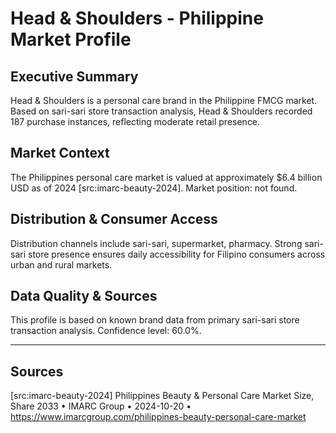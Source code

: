 # Head & Shoulders - Philippine Market Profile
## Executive Summary
Head & Shoulders is a personal care brand in the Philippine FMCG market. Based on sari-sari store transaction analysis, Head & Shoulders recorded 187 purchase instances, reflecting moderate retail presence.

## Market Context
The Philippines personal care market is valued at approximately $6.4 billion USD as of 2024 [src:imarc-beauty-2024]. Market position: not found. 
## Distribution & Consumer Access
Distribution channels include sari-sari, supermarket, pharmacy. Strong sari-sari store presence ensures daily accessibility for Filipino consumers across urban and rural markets.

## Data Quality & Sources
This profile is based on known brand data from primary sari-sari store transaction analysis. Confidence level: 60.0%.

---

## Sources
[src:imarc-beauty-2024] Philippines Beauty & Personal Care Market Size, Share 2033 • IMARC Group • 2024-10-20 • https://www.imarcgroup.com/philippines-beauty-personal-care-market
